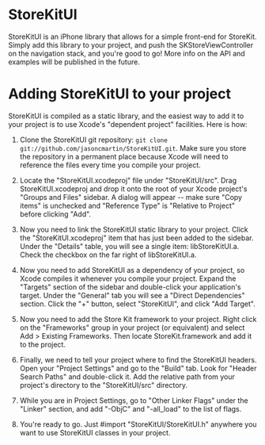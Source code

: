StoreKitUI
==========

StoreKitUI is an iPhone library that allows for a simple front-end for StoreKit. Simply add this library to your project, and push the SKStoreViewController on the navigation stack, and you're good to go! More info on the API and examples will be published in the future.

Adding StoreKitUI to your project
=================================

StoreKitUI is compiled as a static library, and the easiest way to add it to your project is to use Xcode's "dependent project" facilities.  Here is how:

1. Clone the StoreKitUI git repository: `git clone git://github.com/jasoncmartin/StoreKitUI.git`.  Make sure 
   you store the repository in a permanent place because Xcode will need to reference the files
   every time you compile your project.

2. Locate the "StoreKitUI.xcodeproj" file under "StoreKitUI/src".  Drag StoreKitUI.xcodeproj and drop it onto
   the root of your Xcode project's "Groups and Files"  sidebar.  A dialog will appear -- make sure 
   "Copy items" is unchecked and "Reference Type" is "Relative to Project" before clicking "Add".

3. Now you need to link the StoreKitUI static library to your project.  Click the "StoreKitUI.xcodeproj" 
   item that has just been added to the sidebar.  Under the "Details" table, you will see a single
   item: libStoreKitUI.a.  Check the checkbox on the far right of libStoreKitUI.a.

4. Now you need to add StoreKitUI as a dependency of your project, so Xcode compiles it whenever
   you compile your project.  Expand the "Targets" section of the sidebar and double-click your
   application's target.  Under the "General" tab you will see a "Direct Dependencies" section. 
   Click the "+" button, select "StoreKitUI", and click "Add Target".

5. Now you need to add the Store Kit framework to your project.  Right click on the
   "Frameworks" group in your project (or equivalent) and select Add > Existing Frameworks. 
   Then locate StoreKit.framework and add it to the project.

6. Finally, we need to tell your project where to find the StoreKitUI headers.  Open your
   "Project Settings" and go to the "Build" tab. Look for "Header Search Paths" and double-click
   it.  Add the relative path from your project's directory to the "StoreKitUI/src" directory.

7. While you are in Project Settings, go to "Other Linker Flags" under the "Linker" section, and
   add "-ObjC" and "-all_load" to the list of flags.

8. You're ready to go.  Just #import "StoreKitUI/StoreKitUI.h" anywhere you want to use StoreKitUI classes
   in your project.